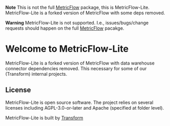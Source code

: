 **Note**
This is not the full [MetricFlow](https://github.com/transform-data/metricflow/) package, this is MetricFlow-Lite. MetricFlow-Lite is a forked version of MetricFlow with some deps removed.

**Warning**
MetricFlow-Lite is not supported. I.e., issues/bugs/change requests should happen on the full [MetricFlow](https://github.com/transform-data/metricflow/) pacakge. 

# Welcome to MetricFlow-Lite

MetricFlow-Lite is a forked version of MetricFlow with data warehouse connector dependencies removed. This necessary for some of our (Transform) internal projects. 

## License

MetricFlow-Lite is open source software. The project relies on several licenses including AGPL-3.0-or-later and Apache (specified at folder level).

MetricFlow-Lite is built by [Transform](https://transform.co/)

